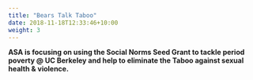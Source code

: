 ```yaml
---
title: "Bears Talk Taboo"
date: 2018-11-18T12:33:46+10:00
weight: 3
---
```


**ASA is focusing on using the Social Norms Seed Grant to tackle period poverty @ UC Berkeley and help to eliminate the Taboo against sexual health & violence.**
